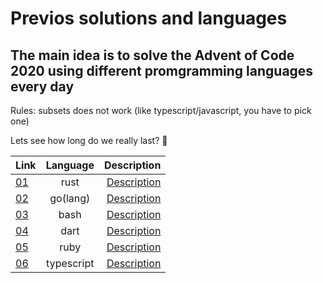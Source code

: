 # Previos solutions and languages

## The main idea is to solve the Advent of Code 2020 using different promgramming languages every day
Rules: subsets does not work (like typescript/javascript, you have to pick one)

Lets see how long do we really last? :rocket:

<!-- link base : https://github.com/markkovari/advent_of_code_2020/tree/main/ --> 
<!-- descriotion base : https://adventofcode.com/2020/day/ --> 

| Link                                                                 |  Language  |                                        Description |
| -------------------------------------------------------------------- | :--------: | -------------------------------------------------: |
| [01](https://github.com/markkovari/advent_of_code_2020/tree/main/01) |    rust    | [Description](https://adventofcode.com/2020/day/1) |
| [02](https://github.com/markkovari/advent_of_code_2020/tree/main/02) |  go(lang)  | [Description](https://adventofcode.com/2020/day/2) |
| [03](https://github.com/markkovari/advent_of_code_2020/tree/main/03) |    bash    | [Description](https://adventofcode.com/2020/day/3) |
| [04](https://github.com/markkovari/advent_of_code_2020/tree/main/04) |    dart    | [Description](https://adventofcode.com/2020/day/4) |
| [05](https://github.com/markkovari/advent_of_code_2020/tree/main/05) |    ruby    | [Description](https://adventofcode.com/2020/day/5) |
| [06](https://github.com/markkovari/advent_of_code_2020/tree/main/06) | typescript | [Description](https://adventofcode.com/2020/day/6) |


<!--                                                                 | [01](https://github.com/markkovari/advent_of_code_2020/tree/main/) |                                           language | [Description](https://adventofcode.com/2020/day/) | -->

